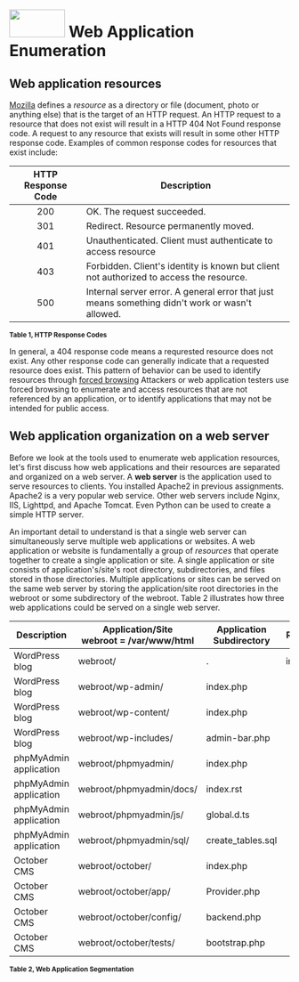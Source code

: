 # <img src="https://www.tamusa.edu/brandguide/jpeglogos/tamusa_final_logo_bw1.jpg" width="100" height="50"> Web Application Enumeration

## Web application resources
[Mozilla](https://developer.mozilla.org/en-US/docs/Web/HTTP/Basics_of_HTTP/Identifying_resources_on_the_Web) defines a _resource_ as a directory or file (document, photo or anything else) that is the target of an HTTP request. An HTTP request to a resource that does not exist will result in a HTTP 404 Not Found response code. A request to any resource that exists will result in some other HTTP response code. Examples of common response codes for resources that exist include:

|HTTP Response Code|Description|
|:-:|---|
|200|OK. The request succeeded.|
|301|Redirect. Resource permanently moved.|
|401|Unauthenticated. Client must authenticate to access resource|
|403|Forbidden. Client's identity is known but client not authorized to access the resource.|
|500|Internal server error. A general error that just means something didn't work or wasn't allowed.|

<sub>**Table 1, HTTP Response Codes**</sub>

In general, a 404 response code means a requrested resource does not exist. Any other response code can generally indicate that a requested resource does exist. This pattern of behavior can be used to identify resources through [forced browsing](https://owasp.org/www-community/attacks/Forced_browsing#:~:text=Forced%20browsing%20is%20an%20attack,application%2C%20but%20are%20still%20accessible.) Attackers or web application testers use forced browsing to enumerate and access resources that are not referenced by an application, or to identify applications that may not be intended for public access.

## Web application organization on a web server
Before we look at the tools used to enumerate web application resources, let's first discuss how web applications and their resources are separated and organized on a web server. A **web server** is the application used to serve resources to clients. You installed Apache2 in previous assignments. Apache2 is a very popular web service. Other web servers include Nginx, IIS, Lighttpd, and Apache Tomcat. Even Python can be used to create a simple HTTP server. 

An important detail to understand is that a single web server can simultaneously serve multiple web applications or websites. A web application or website is fundamentally a group of _resources_ that operate together to create a single application or site. A single application or site consists of application's/site's root directory, subdirectories, and files stored in those directories. Multiple applications or sites can be served on the same web server by storing the application/site root directories in the webroot or some subdirectory of the webroot. Table 2 illustrates how three web applications could be served on a single web server.

|Description|Application/Site <br />webroot = /var/www/html|Application Subdirectory|Resource|
|---|---|---|---|
|WordPress blog|webroot/|.|index.php|
|WordPress blog|webroot/wp-admin/|index.php|
|WordPress blog|webroot/wp-content/|index.php|
|WordPress blog|webroot/wp-includes/|admin-bar.php|
|phpMyAdmin application|webroot/phpmyadmin/|index.php|
|phpMyAdmin application|webroot/phpmyadmin/docs/|index.rst|
|phpMyAdmin application|webroot/phpmyadmin/js/|global.d.ts|
|phpMyAdmin application|webroot/phpmyadmin/sql/|create_tables.sql|
|October CMS|webroot/october/|index.php|
|October CMS|webroot/october/app/|Provider.php|
|October CMS|webroot/october/config/|backend.php|
|October CMS|webroot/october/tests/|bootstrap.php|

<sub>**Table 2, Web Application Segmentation**</sub>


